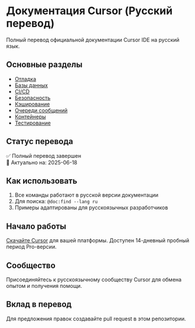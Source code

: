 # Документация Cursor (Русский перевод)

Полный перевод официальной документации Cursor IDE на русский язык.

## Основные разделы

- [Отладка](/debugging/techniques.md)
- [Базы данных](/database/operations.md)
- [CI/CD](/ci-cd/pipelines.md)
- [Безопасность](/security/tools.md)
- [Кэширование](/caching/systems.md)
- [Очереди сообщений](/queues/systems.md)
- [Контейнеры](/containers/orchestration.md)
- [Тестирование](/testing/framework.md)

## Статус перевода
✅ Полный перевод завершен  
📅 Актуально на: 2025-06-18

## Как использовать
1. Все команды работают в русской версии документации
2. Для поиска: `@doc:find --lang ru`
3. Примеры адаптированы для русскоязычных разработчиков

## Начало работы
[Скачайте Cursor](https://www.cursor.com/) для вашей платформы. Доступен 14-дневный пробный период Pro-версии.

## Сообщество
Присоединяйтесь к русскоязычному сообществу Cursor для обмена опытом и получения помощи.

## Вклад в перевод
Для предложения правок создавайте pull request в этом репозитории.